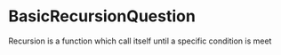 # BasicRecursionQuestion
Recursion is a function which call itself until a specific condition is meet
